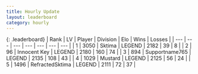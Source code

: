 ```yaml
---
title: Hourly Update
layout: leaderboard
category: hourly
---
```


{: .leaderboard}
| Rank | LV | Player | Division | Elo | Wins | Losses |
| --- | --- | --- | --- | --- | --- | --- |
| <span data-change="1">1</span> | 3050 | <span title="ID: 353063">Sktima</span> | LEGEND | <span data-change="5">2182</span> | <span data-change="1">39</span> | <span data-change="0">8</span> |
| <span data-change="-1">2</span> | 96 | <span title="ID: 773025">Innocent Key</span> | LEGEND | <span data-change="0">2180</span> | <span data-change="0">160</span> | <span data-change="0">74</span> |
| <span data-change="0">3</span> | 894 | <span title="ID: 188640">Supportname765</span> | LEGEND | <span data-change="0">2135</span> | <span data-change="0">108</span> | <span data-change="0">43</span> |
| <span data-change="0">4</span> | 1029 | <span title="ID: 611082">Mustard</span> | LEGEND | <span data-change="0">2125</span> | <span data-change="0">56</span> | <span data-change="0">24</span> |
| <span data-change="1">5</span> | 1496 | <span title="ID: 402846">RefractedSktima</span> | LEGEND | <span data-change="0">2111</span> | <span data-change="0">72</span> | <span data-change="0">37</span> |